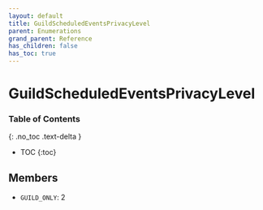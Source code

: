 ```yaml
---
layout: default
title: GuildScheduledEventsPrivacyLevel
parent: Enumerations
grand_parent: Reference
has_children: false
has_toc: true
---
```


# GuildScheduledEventsPrivacyLevel
### Table of Contents
{: .no_toc .text-delta }

- TOC
{:toc}
## Members
- `GUILD_ONLY`: 2

